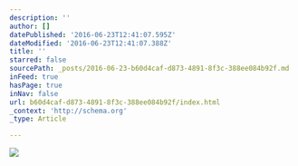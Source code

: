 ```yaml
---
description: ''
author: []
datePublished: '2016-06-23T12:41:07.595Z'
dateModified: '2016-06-23T12:41:07.388Z'
title: ''
starred: false
sourcePath: _posts/2016-06-23-b60d4caf-d873-4891-8f3c-388ee084b92f.md
inFeed: true
hasPage: true
inNav: false
url: b60d4caf-d873-4891-8f3c-388ee084b92f/index.html
_context: 'http://schema.org'
_type: Article

---
```

![](https://the-grid-user-content.s3-us-west-2.amazonaws.com/620d0149-c6ab-4203-9d59-fccffdc7c684.jpg)